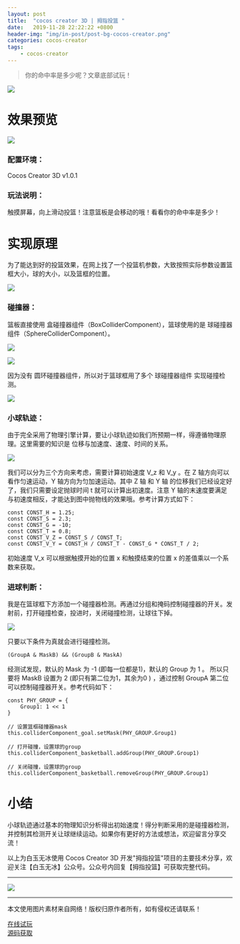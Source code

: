 ```yaml
---
layout: post
title:  "cocos creator 3D | 拇指投篮 "
date:   2019-11-28 22:22:22 +0800
header-img: "img/in-post/post-bg-cocos-creator.png"
categories: cocos-creator
tags:
    - cocos-creator
---
```


> 你的命中率是多少呢？文章底部试玩！

![](/img/in-post/201911/1128-bg.jpg)  

# 效果预览

![](/img/in-post/201911/1128-result.gif)  

### 配置环境：

Cocos Creator 3D v1.0.1  

### 玩法说明：

触摸屏幕，向上滑动投篮！注意篮板是会移动的哦！看看你的命中率是多少！  



# 实现原理

为了能达到好的投篮效果，在网上找了一个投篮机参数，大致按照实际参数设置篮框大小，球的大小，以及篮框的位置。

![](/img/in-post/201911/1128-machine.png)  

### 碰撞器：

篮板直接使用 盒碰撞器组件（BoxColliderComponent），篮球使用的是 球碰撞器组件（SphereColliderComponent）。  

![](/img/in-post/201911/1128-hoop.png)  

![](/img/in-post/201911/1128-basketball.png)  


因为没有 圆环碰撞器组件，所以对于篮球框用了多个 球碰撞器组件 实现碰撞检测。  

![](/img/in-post/201911/1128-hoop-2.png)  


### 小球轨迹：

由于完全采用了物理引擎计算，要让小球轨迹如我们所预期一样，得遵循物理原理。这里需要的知识是 位移与加速度、速度、时间的关系。  

![](/img/in-post/201911/1128-path.png)  

我们可以分为三个方向来考虑，需要计算初始速度 V_z 和 V_y 。在 Z 轴方向可以看作匀速运动，Y 轴方向为匀加速运动。其中 Z 轴 和 Y 轴 的位移我们已经设定好了，我们只需要设定抛球时间 t 就可以计算出初速度。注意 Y 轴的末速度要满足与初速度相反，才能达到图中抛物线的效果哦。参考计算方式如下：  

```
const CONST_H = 1.25;
const CONST_S = 2.3;
const CONST_G = -10;
const CONST_T = 0.8;
const CONST_V_Z = CONST_S / CONST_T;
const CONST_V_Y = CONST_H / CONST_T - CONST_G * CONST_T / 2;
```

初始速度 V_x 可以根据触摸开始的位置 x 和触摸结束的位置 x 的差值乘以一个系数来获取。

### 进球判断：

我是在篮球框下方添加一个碰撞器检测。再通过分组和掩码控制碰撞器的开关。发射前，打开碰撞检查，投进时，关闭碰撞检测，让球往下掉。

![](/img/in-post/201911/1128-target.png)    

只要以下条件为真就会进行碰撞检测。    

```
(GroupA & MaskB) && (GroupB & MaskA)
```  

经测试发现，默认的 Mask 为 -1 (即每一位都是1)，默认的 Group 为  1 。 所以只要将 MaskB 设置为  2  (即只有第二位为1，其余为0 ) ，通过控制 GroupA 第二位可以控制碰撞器开关。参考代码如下：  

```
const PHY_GROUP = {
    Group1: 1 << 1
}

// 设置篮框碰撞器mask
this.colliderComponent_goal.setMask(PHY_GROUP.Group1)

// 打开碰撞，设置球的group
this.colliderComponent_basketball.addGroup(PHY_GROUP.Group1)

// 关闭碰撞，设置球的group
this.colliderComponent_basketball.removeGroup(PHY_GROUP.Group1)
```

# 小结

小球轨迹通过基本的物理知识分析得出初始速度！得分判断采用的是碰撞器检测，并控制其检测开关让球继续运动。如果你有更好的方法或想法，欢迎留言分享交流！  

以上为白玉无冰使用 Cocos Creator 3D 开发"拇指投篮"项目的主要技术分享，欢迎关注【白玉无冰】公众号。公众号内回复【拇指投篮】可获取完整代码。  

---

![](/img/in-post/bottom.png)  

---

本文使用图片素材来自网络！版权归原作者所有，如有侵权还请联系！

[在线试玩](http://lamyoung.gitee.io/web/fingerBasketball)   
[源码获取](https://mp.weixin.qq.com/s/VsbNtTL64J0xHIlhMUHCcQ)  